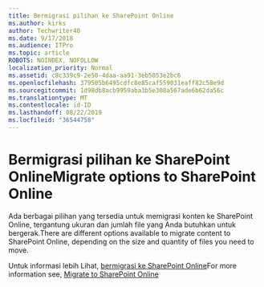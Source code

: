 ```yaml
---
title: Bermigrasi pilihan ke SharePoint Online
ms.author: kirks
author: Techwriter40
ms.date: 9/17/2018
ms.audience: ITPro
ms.topic: article
ROBOTS: NOINDEX, NOFOLLOW
localization_priority: Normal
ms.assetid: c8c339c9-2e50-4daa-aa91-3eb5053e2bc6
ms.openlocfilehash: 379505b6495cdfc8e85caf559031eaff82c58e9d
ms.sourcegitcommit: 1d98db8acb9959aba3b5e308a567ade6b62da56c
ms.translationtype: MT
ms.contentlocale: id-ID
ms.lasthandoff: 08/22/2019
ms.locfileid: "36544758"
---
```

# <a name="migrate-options-to-sharepoint-online"></a><span data-ttu-id="98524-102">Bermigrasi pilihan ke SharePoint Online</span><span class="sxs-lookup"><span data-stu-id="98524-102">Migrate options to SharePoint Online</span></span>

<span data-ttu-id="98524-103">Ada berbagai pilihan yang tersedia untuk memigrasi konten ke SharePoint Online, tergantung ukuran dan jumlah file yang Anda butuhkan untuk bergerak.</span><span class="sxs-lookup"><span data-stu-id="98524-103">There are different options available to migrate content to SharePoint Online, depending on the size and quantity of files you need to move.</span></span>
  
<span data-ttu-id="98524-104">Untuk informasi lebih Lihat, [bermigrasi ke SharePoint Online](https://go.microsoft.com/fwlink/?linkid-2022029)</span><span class="sxs-lookup"><span data-stu-id="98524-104">For more information see, [Migrate to SharePoint Online](https://go.microsoft.com/fwlink/?linkid-2022029)</span></span>
  

